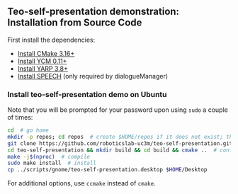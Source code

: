 ## Teo-self-presentation demonstration: Installation from Source Code

First install the dependencies:
- [Install CMake 3.16+](https://github.com/roboticslab-uc3m/installation-guides/blob/master/docs/install-cmake.md)
- [Install YCM 0.11+](https://github.com/roboticslab-uc3m/installation-guides/blob/master/docs/install-ycm.md)
- [Install YARP 3.8+](https://github.com/roboticslab-uc3m/installation-guides/blob/master/docs/install-yarp.md)
- [Install SPEECH](https://github.com/roboticslab-uc3m/speech/blob/master/doc/speech-install.md) (only required by dialogueManager)

### Install teo-self-presentation demo on Ubuntu

Note that you will be prompted for your password upon using `sudo` a couple of times:

```bash
cd  # go home
mkdir -p repos; cd repos  # create $HOME/repos if it does not exist; then, enter it
git clone https://github.com/roboticslab-uc3m/teo-self-presentation.git  # download sources
cd teo-self-presentation && mkdir build && cd build && cmake ..  # configure via CMake
make -j$(nproc)  # compile
sudo make install  # install
cp ../scripts/gnome/teo-self-presentation.desktop $HOME/Desktop
```

For additional options, use `ccmake` instead of `cmake`.
